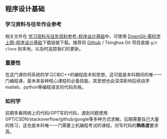 ## 程序设计基础

### 学习资料与往年作业参考

相关文件在 [学习资料与往年资料参考-程序设计基础](https://github.com/Open-DA/OpenDA/tree/main/A_%E5%9F%BA%E7%A1%80%E8%AF%BE%E7%A8%8B/%E7%A8%8B%E5%BA%8F%E8%AE%BE%E8%AE%A1%E5%9F%BA%E7%A1%80)中，可使用 [DownGit-需科学上网-程序设计基础](https://tool.mkblog.cn/downgit/#/home?url=https://github.com/Open-DA/OpenDA/tree/main/A_%E5%9F%BA%E7%A1%80%E8%AF%BE%E7%A8%8B/%E7%A8%8B%E5%BA%8F%E8%AE%BE%E8%AE%A1%E5%9F%BA%E7%A1%80)下载链接下载。推荐将 [Github](https://github.com/Open-DA/OpenDA) / Tsinghua Git 项目直接 `git clone` 到本地，以及时追踪我们的更新。

### 重要性
在这门课你将系统的学习C和C++的编程技术和思想，这可能是本科期间的唯一一门编程课，是未来各种核心课程的必备技能，其思想也会深深影响后续自学matlab、python等编程语言的代码风格。

### 如何学
前期多看网络上的代码/GPT写的代码，遇到问题使用GPT/CSDN/stackoverflow/github/google等多种方式求解。后期需要自己大量的练习，这也是本科唯一一门需要上机编程考试的课程，对写代码的**熟练度**要求高。